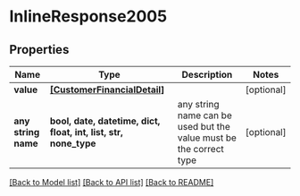 # InlineResponse2005


## Properties
Name | Type | Description | Notes
------------ | ------------- | ------------- | -------------
**value** | [**[CustomerFinancialDetail]**](CustomerFinancialDetail.md) |  | [optional] 
**any string name** | **bool, date, datetime, dict, float, int, list, str, none_type** | any string name can be used but the value must be the correct type | [optional]

[[Back to Model list]](../README.md#documentation-for-models) [[Back to API list]](../README.md#documentation-for-api-endpoints) [[Back to README]](../README.md)


